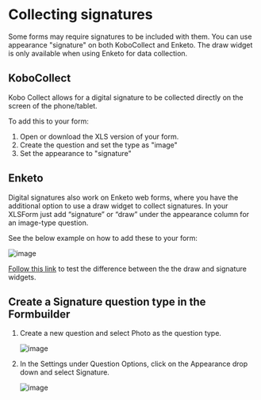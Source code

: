 # Collecting signatures
Some forms may require signatures to be included with them. You can use appearance "signature" on both KoboCollect and Enketo. The draw widget is only available when using Enketo for data collection.

## KoboCollect

Kobo Collect allows for a digital signature to be collected directly on the screen of the phone/tablet. 

To add this to your form:  
1. Open or download the XLS version of your form.  
2. Create the question and set the type as "image"  
3. Set the appearance to "signature"  

## Enketo

Digital signatures also work on Enketo web forms, where you have the additional option to use a draw widget to collect signatures. In your XLSForm just add “signature” or “draw” under the appearance column for an image-type question.

See the below example on how to add these to your form:

![image](/images/collecting_signatures/example.png)

[Follow this link](https://enke.to/draw) to test the difference between the the draw and signature widgets.

## Create a Signature question type in the Formbuilder

1. Create a new question and select Photo as the question type.  

    ![image](/images/collecting_signatures/new_question.jpg)

2. In the Settings under Question Options, click on the Appearance drop down and select Signature.  

    ![image](/images/collecting_signatures/signature.jpg)
